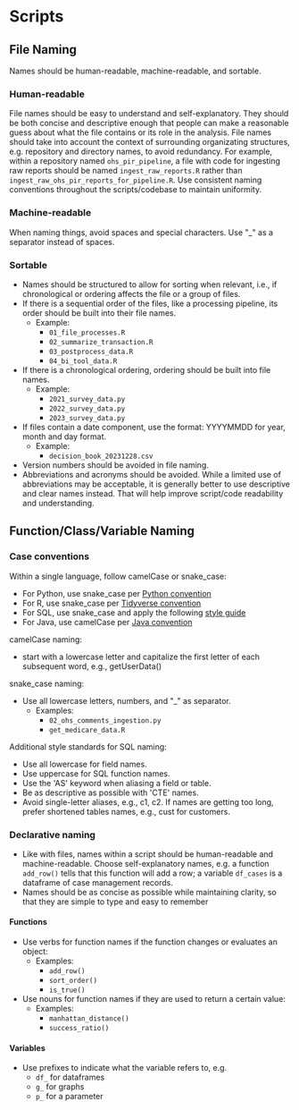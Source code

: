 # Scripts

## File Naming

Names should be human-readable, machine-readable, and sortable. 

### Human-readable

File names should be easy to understand and self-explanatory. They should be both concise and descriptive enough that people can make a reasonable guess about what the file contains or its role in the analysis. File names should take into account the context of surrounding organizating structures, e.g. repository and directory names, to avoid redundancy. For example, within a repository named `ohs_pir_pipeline`, a file with code for ingesting raw reports should be named `ingest_raw_reports.R` rather than `ingest_raw_ohs_pir_reports_for_pipeline.R`. Use consistent naming conventions throughout the scripts/codebase to maintain uniformity.

### Machine-readable

When naming things, avoid spaces and special characters. Use "_" as a separator instead of spaces.

### Sortable

- Names should be structured to allow for sorting when relevant, i.e., if chronological or ordering affects the file or a group of files.
- If there is a sequential order of the files, like a processing pipeline, its order should be built into their file names.
    - Example:
        - `01_file_processes.R`
        - `02_summarize_transaction.R`
        - `03_postprocess_data.R`
        - `04_bi_tool_data.R`
- If there is a chronological ordering, ordering should be built into file names.
    - Example:
        - `2021_survey_data.py`
        - `2022_survey_data.py`
        - `2023_survey_data.py`
- If files contain a date component, use the format: YYYYMMDD for year, month and day format.
    - Example:
        - `decision_book_20231228.csv`
- Version numbers should be avoided in file naming.
- Abbreviations and acronyms should be avoided. While a limited use of abbreviations may be acceptable, it is generally better to use descriptive and clear names instead. That will help improve script/code readability and understanding.   

## Function/Class/Variable Naming

### Case conventions

Within a single language, follow camelCase or snake_case:

- For Python, use snake_case per [Python convention](https://peps.python.org/pep-0008/)
- For R, use snake_case per [Tidyverse convention](https://style.tidyverse.org/syntax.html)
- For SQL, use snake_case and apply the following [style guide](https://github.com/janejuenyang/welcome/blob/main/guides/sql_guide.md)
- For Java, use camelCase per [Java convention](https://www.javatpoint.com/camel-case-in-java)

camelCase naming: 
- start with a lowercase letter and capitalize the first letter of each subsequent word, e.g., getUserData()
     
snake_case naming: 
- Use all lowercase letters, numbers, and "_" as separator.
     - Examples:       
          - `02_ohs_comments_ingestion.py`
          - `get_medicare_data.R`
              
Additional style standards for SQL naming:
- Use all lowercase for field names.
- Use uppercase for SQL function names.
- Use the 'AS' keyword when aliasing a field or table.
- Be as descriptive as possible with 'CTE' names.
- Avoid single-letter aliases, e.g., c1, c2. If names are getting too long, prefer shortened tables names, e.g., cust for customers.

### Declarative naming

- Like with files, names within a script should be human-readable and machine-readable. Choose self-explanatory names, e.g. a function `add_row()` tells that this function will add a row; a variable `df_cases` is a dataframe of case management records.
- Names should be as concise as possible while maintaining clarity, so that they are simple to type and easy to remember

#### Functions

- Use verbs for function names if the function changes or evaluates an object:
    - Examples:
        - `add_row()`
        - `sort_order()`
        - `is_true()`
- Use nouns for function names if they are used to return a certain value:
    - Examples:
        - `manhattan_distance()`
        - `success_ratio()`
      
#### Variables

- Use prefixes to indicate what the variable refers to, e.g.
     - `df_` for dataframes
     - `g_` for graphs
     - `p_` for a parameter

